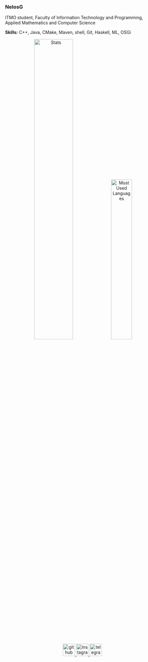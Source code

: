 ### NelosG
<!-- ![](https://visitor-badge-reloaded.herokuapp.com/badge?page_id=NelosG&color=1b1b27&lcolor=&style=for-the-badge&logo=Github&logoColor=white&custom=CNT%20Visitors&text=&cache=on) -->


ITMO student, Faculty of Information Technology and Programming, Applied Mathematics and Computer Science

**Skills:** C++, Java, CMake, Maven, shell, Git, Haskell, ML, OSGi

<div align="center" >
  <img width="50%" src="https://github-readme-stats.vercel.app/api?username=NelosG&show_icons=true&count_private=true&theme=tokyonight"  alt="Stats"/>
<img width="36.5%" src="https://github-readme-stats.vercel.app/api/top-langs/?username=NelosG&layout=compact&theme=tokyonight&hide=Jupyter%20Notebook&langs_count=8"  alt="Most Used Languages"/>
</div>

<span class='Spacer_because_styles_does_not_work_on_github'></span>

<div align="center" style='margin: 10px;'>
  <a href='https://github.com/NelosG'> 
    <img src='https://cdn.jsdelivr.net/npm/simple-icons@3.0.1/icons/github.svg' alt='github' height='40'>
  </a>
  <a href='https://www.instagram.com/nelos.g/'> 
    <img src='https://cdn.jsdelivr.net/npm/simple-icons@3.0.1/icons/instagram.svg' alt='instagram' height='40'>
  </a>
  <a href='https://t.me/NelosG'> 
    <img src='https://cdn.jsdelivr.net/npm/simple-icons@3.0.1/icons/telegram.svg' alt='telegram' height='40'> 
  </a>
</div>
